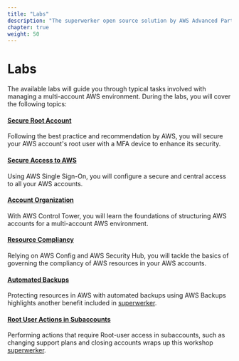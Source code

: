 ```yaml
---
title: "Labs"
description: "The superwerker open source solution by AWS Advanced Partners kreuzwerker and superluminar automates the setup of an AWS Cloud environment with prescriptive best practices. It enables startups and SMBs to focus on their core business - by saving setup and maintenance time and money."
chapter: true
weight: 50
---
```


# Labs

The available labs will guide you through typical tasks involved with managing a multi-account AWS environment. During the labs, you will cover the following topics:

#### [Secure Root Account](/labs/secure-root-account.html)

Following the best practice and recommendation by AWS, you will secure your AWS account's root user with a MFA device to enhance its security.

#### [Secure Access to AWS](/labs/secure-access-to-aws.html)

Using AWS Single Sign-On, you will configure a secure and central access to all your AWS accounts.

#### [Account Organization](/labs/account-organization.html)

With AWS Control Tower, you will learn the foundations of structuring AWS accounts for a multi-account AWS environment.

#### [Resource Compliancy](/labs/resource-compliancy.html)

Relying on AWS Config and AWS Security Hub, you will tackle the basics of governing the compliancy of AWS resources in your AWS accounts.

#### [Automated Backups](/labs/automated-backups.html)

Protecting resources in AWS with automated backups using AWS Backups highlights another benefit included in [superwerker].

#### [Root User Actions in Subaccounts](/labs/root-user-actions-in-subaccounts.html)

Performing actions that require Root-user access in subaccounts, such as changing support plans and closing accounts wraps up this workshop [superwerker].

[superwerker]: https://superwerker.cloud
